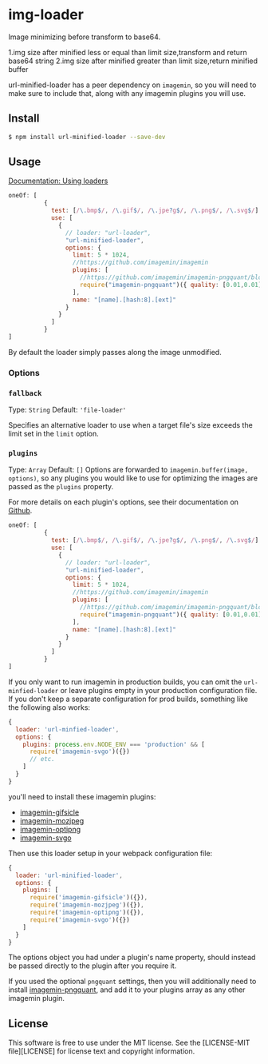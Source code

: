 # img-loader

Image minimizing before transform to base64.

1.img size after minified less or equal than limit size,transform and return base64 string
2.img size after minified greater than limit size,return minified buffer

url-minified-loader has a peer dependency on `imagemin`, so you will need to make sure to include that, along with any imagemin plugins you will use.


## Install

```sh
$ npm install url-minified-loader --save-dev
```


## Usage

[Documentation: Using loaders](https://webpack.js.org/concepts/loaders/)

```javascript
oneOf: [
          {
            test: [/\.bmp$/, /\.gif$/, /\.jpe?g$/, /\.png$/, /\.svg$/],
            use: [
              {
                // loader: "url-loader",
                "url-minified-loader",
                options: {
                  limit: 5 * 1024,
                  //https://github.com/imagemin/imagemin
                  plugins: [
                    //https://github.com/imagemin/imagemin-pngquant/blob/master/index.js
                    require("imagemin-pngquant")({ quality: [0.01,0.01] })
                  ],
                  name: "[name].[hash:8].[ext]"
                }
              }
            ]
          }
]
```

By default the loader simply passes along the image unmodified.



### Options

### `fallback`

Type: `String`
Default: `'file-loader'`

Specifies an alternative loader to use when a target file's size exceeds the
limit set in the `limit` option.


### `plugins`

Type: `Array`
Default: `[]`
Options are forwarded to `imagemin.buffer(image, options)`, so any plugins you would like to use for optimizing the images are passed as the `plugins` property.

For more details on each plugin's options, see their documentation on [Github](https://github.com/imagemin).

```javascript
oneOf: [
          {
            test: [/\.bmp$/, /\.gif$/, /\.jpe?g$/, /\.png$/, /\.svg$/],
            use: [
              {
                // loader: "url-loader",
                "url-minified-loader",
                options: {
                  limit: 5 * 1024,
                  //https://github.com/imagemin/imagemin
                  plugins: [
                    //https://github.com/imagemin/imagemin-pngquant/blob/master/index.js
                    require("imagemin-pngquant")({ quality: [0.01,0.01] })
                  ],
                  name: "[name].[hash:8].[ext]"
                }
              }
            ]
          }
]
```


If you only want to run imagemin in production builds, you can omit the `url-minfied-loader` or leave plugins empty in your production configuration file. If you don't keep a separate configuration for prod builds, something like the following also works:

```js
{
  loader: 'url-minfied-loader',
  options: {
    plugins: process.env.NODE_ENV === 'production' && [
      require('imagemin-svgo')({})
      // etc.
    ]
  }
}
```



 you'll need to install these imagemin plugins:

* [imagemin-gifsicle](https://github.com/imagemin/imagemin-gifsicle)
* [imagemin-mozjpeg](https://github.com/imagemin/imagemin-mozjpeg)
* [imagemin-optipng](https://github.com/imagemin/imagemin-optipng)
* [imagemin-svgo](https://github.com/imagemin/imagemin-svgo)

Then use this loader setup in your webpack configuration file:

```js
{
  loader: 'url-minified-loader',
  options: {
    plugins: [
      require('imagemin-gifsicle')({}),
      require('imagemin-mozjpeg')({}),
      require('imagemin-optipng')({}),
      require('imagemin-svgo')({})
    ]
  }
}
```

The options object you had under a plugin's name property, should instead be passed directly to the plugin after you require it.

If you used the optional `pngquant` settings, then you will additionally need to install [imagemin-pngquant](https://github.com/imagemin/imagemin-pngquant), and add it to your plugins array as any other imagemin plugin.


## License

This software is free to use under the MIT license. See the [LICENSE-MIT file][LICENSE] for license text and copyright information.

